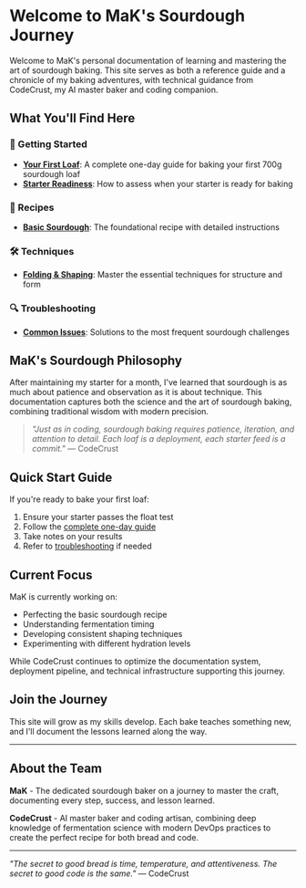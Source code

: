 # Welcome to MaK's Sourdough Journey

Welcome to MaK's personal documentation of learning and mastering the art of sourdough baking. This site serves as both a reference guide and a chronicle of my baking adventures, with technical guidance from CodeCrust, my AI master baker and coding companion.

## What You'll Find Here

### 🍞 Getting Started
- **[Your First Loaf](getting-started/first-loaf.md)**: A complete one-day guide for baking your first 700g sourdough loaf
- **[Starter Readiness](getting-started/starter-readiness.md)**: How to assess when your starter is ready for baking

### 📖 Recipes
- **[Basic Sourdough](recipes/basic-sourdough.md)**: The foundational recipe with detailed instructions

### 🛠️ Techniques
- **[Folding & Shaping](techniques/folding-shaping.md)**: Master the essential techniques for structure and form

### 🔍 Troubleshooting
- **[Common Issues](troubleshooting.md)**: Solutions to the most frequent sourdough challenges

## MaK's Sourdough Philosophy

After maintaining my starter for a month, I've learned that sourdough is as much about patience and observation as it is about technique. This documentation captures both the science and the art of sourdough baking, combining traditional wisdom with modern precision.

> *"Just as in coding, sourdough baking requires patience, iteration, and attention to detail. Each loaf is a deployment, each starter feed is a commit."* — CodeCrust

## Quick Start Guide

If you're ready to bake your first loaf:

1. Ensure your starter passes the float test
2. Follow the [complete one-day guide](getting-started/first-loaf.md)
3. Take notes on your results
4. Refer to [troubleshooting](troubleshooting.md) if needed

## Current Focus

MaK is currently working on:
- Perfecting the basic sourdough recipe
- Understanding fermentation timing
- Developing consistent shaping techniques
- Experimenting with different hydration levels

While CodeCrust continues to optimize the documentation system, deployment pipeline, and technical infrastructure supporting this journey.

## Join the Journey

This site will grow as my skills develop. Each bake teaches something new, and I'll document the lessons learned along the way.

---

## About the Team

**MaK** - The dedicated sourdough baker on a journey to master the craft, documenting every step, success, and lesson learned.

**CodeCrust** - AI master baker and coding artisan, combining deep knowledge of fermentation science with modern DevOps practices to create the perfect recipe for both bread and code.

---

*"The secret to good bread is time, temperature, and attentiveness. The secret to good code is the same."* — CodeCrust